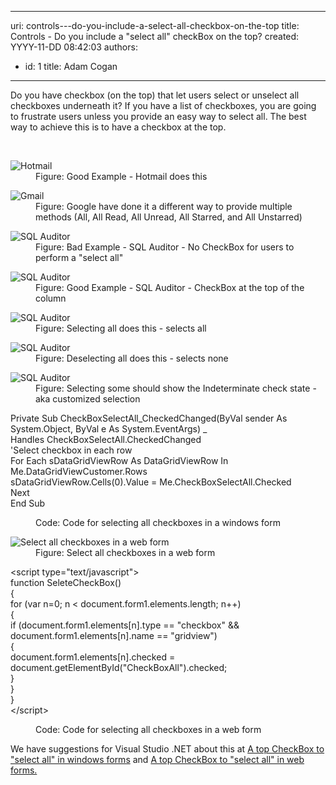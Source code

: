 

---
uri: controls---do-you-include-a-select-all-checkbox-on-the-top
title: Controls - Do you include a "select all" checkBox on the top?
created: YYYY-11-DD 08:42:03
authors:
  - id: 1
    title: Adam Cogan
---




<span class='intro'> <p>​​Do you have checkbox (on the top) that let users select or unselect all checkboxes underneath it? If you have a list of checkboxes, you are going to frustrate users unless you provide an easy way to select all. The best way to achieve this is to have a checkbox at the top.<br></p> </span>

​ 
<dl class="goodImage"><dt> <img alt="Hotmail" src="http&#58;//www.ssw.com.au/ssw/Standards/Rules/Images/HotmailSelectAll.gif" /> </dt><dd>Figure&#58; Good Example - Hotmail does this</dd></dl><dl class="image"><dt> <img alt="Gmail" src="http&#58;//www.ssw.com.au/ssw/Standards/Rules/Images/GmailSelectAll.gif" /> </dt><dd>Figure&#58; Google have done it a different way to provide multiple methods (All, All Read, All Unread, All Starred, and All Unstarred)</dd></dl><dl class="badImage"><dt> <img alt="SQL Auditor" src="http&#58;//www.ssw.com.au/ssw/Standards/Rules/Images/SQLAuditorSelectAll_Bad.jpg" /> </dt><dd>Figure&#58; Bad Example - SQL Auditor - No CheckBox for users to perform a &quot;select all&quot;</dd></dl><dl class="goodImage"><dt> <img alt="SQL Auditor" src="http&#58;//www.ssw.com.au/ssw/Standards/Rules/Images/SQLAuditorSelectAll_good.jpg" /> </dt><dd>Figure&#58; Good Example - SQL Auditor - CheckBox at the top of the column</dd></dl><dl class="image"><dt> <a name="SelectAll_MoreDetails"></a> <img alt="SQL Auditor" src="http&#58;//www.ssw.com.au/ssw/Standards/Rules/Images/SQLAuditorSelectAll_All.jpg" /></dt><dd>Figure&#58; Selecting all does this - selects all</dd></dl><dl class="image"><dt> <img alt="SQL Auditor" src="http&#58;//www.ssw.com.au/ssw/Standards/Rules/Images/SQLAuditorSelectAll_None.jpg" /> </dt><dd>Figure&#58; Deselecting all does this - selects none</dd></dl><dl class="image"><dt> <img alt="SQL Auditor" src="http&#58;//www.ssw.com.au/ssw/Standards/Rules/Images/SQLAuditorSelectAll_Customize.jpg" /> </dt><dd>Figure&#58; Selecting some should show the Indeterminate check state - aka customized selection</dd></dl><dl class="code"><dt><p>Private Sub CheckBoxSelectAll_CheckedChanged(ByVal sender As System.Object, ByVal e As System.EventArgs) _<br>Handles CheckBoxSelectAll.CheckedChanged<br>'Select checkbox in each row<br>For Each sDataGridViewRow As DataGridViewRow In Me.DataGridViewCustomer.Rows<br>sDataGridViewRow.Cells(0).Value = Me.CheckBoxSelectAll.Checked<br>Next<br>End Sub</p></dt><dd>Code&#58; Code for selecting all checkboxes in a windows form</dd></dl><dl class="image"><dt> <img alt="Select all checkboxes in a web form" src="http&#58;//www.ssw.com.au/ssw/Standards/Rules/Images/SelectAllCheckBox_Web.jpg" /> </dt><dd>Figure&#58; Select all checkboxes in a web form</dd></dl><dl class="code"><dt><p>&lt;script type=&quot;text/javascript&quot;&gt;<br>function SeleteCheckBox()<br>&#123; <br>for (var n=0; n &lt; document.form1.elements.length; n++) <br>&#123;<br>if (document.form1.elements[n].type == &quot;checkbox&quot; &amp;&amp; document.form1.elements[n].name == &quot;gridview&quot;)<br>&#123;<br>document.form1.elements[n].checked = document.getElementById(&quot;CheckBoxAll&quot;).checked; <br>&#125;<br>&#125;<br>&#125; <br>&lt;/script&gt;​<br></p> </dt><dd>Code&#58; Code for selecting all checkboxes in a web form</dd></dl><div>We have suggestions for Visual Studio .NET about this at <a href="http&#58;//www.ssw.com.au/ssw/Standards/BetterSoftwareSuggestions/MSForm.aspx#SelectAllCheckWindows">A top CheckBox to &quot;select all&quot; in windows forms</a> and <a href="http&#58;//www.ssw.com.au/ssw/Standards/BetterSoftwareSuggestions/MSAjax.aspx#SelectAllCheckWeb">A top CheckBox to &quot;select all&quot; in web forms.</a></div>


